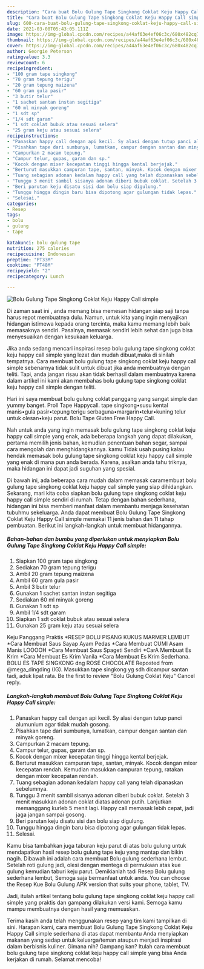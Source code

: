 ```yaml
---
description: "Cara buat Bolu Gulung Tape Singkong Coklat Keju Happy Call simple yang nikmat Untuk Jualan"
title: "Cara buat Bolu Gulung Tape Singkong Coklat Keju Happy Call simple yang nikmat Untuk Jualan"
slug: 600-cara-buat-bolu-gulung-tape-singkong-coklat-keju-happy-call-simple-yang-nikmat-untuk-jualan
date: 2021-03-08T05:43:05.111Z
image: https://img-global.cpcdn.com/recipes/a44af63e4ef06c3c/680x482cq70/bolu-gulung-tape-singkong-coklat-keju-happy-call-simple-foto-resep-utama.jpg
thumbnail: https://img-global.cpcdn.com/recipes/a44af63e4ef06c3c/680x482cq70/bolu-gulung-tape-singkong-coklat-keju-happy-call-simple-foto-resep-utama.jpg
cover: https://img-global.cpcdn.com/recipes/a44af63e4ef06c3c/680x482cq70/bolu-gulung-tape-singkong-coklat-keju-happy-call-simple-foto-resep-utama.jpg
author: Georgie Peterson
ratingvalue: 3.3
reviewcount: 6
recipeingredient:
- "100 gram tape singkong"
- "70 gram tepung terigu"
- "20 gram tepung maizena"
- "60 gram gula pasir"
- "3 butir telur"
- "1 sachet santan instan segitiga"
- "60 ml minyak goreng"
- "1 sdt sp"
- "1/4 sdt garam"
- "1 sdt coklat bubuk atau sesuai selera"
- "25 gram keju atau sesuai selera"
recipeinstructions:
- "Panaskan happy call dengan api kecil. Sy alasi dengan tutup panci alumunium agar tidak mudah gosong."
- "Pisahkan tape dari sumbunya, lumatkan, campur dengan santan dan minyak goreng."
- "Campurkan 2 macam tepung."
- "Campur telur, gupas, garam dan sp."
- "Kocok dengan mixer kecepatan tinggi hingga kental berjejak."
- "Berturut masukkan campuran tape, santan, minyak. Kocok dengan mixer kecepatan rendah. Kemudian masukkan campuran tepung, ratakan dengan mixer kecepatan rendah."
- "Tuang sebagian adonan kedalam happy call yang telah dipanaskan sebelumnya."
- "Tunggu 3 menit sambil sisanya adonan diberi bubuk coklat. Setelah 3 menit masukkan adonan coklat diatas adonan putih. Lanjutkan memanggang kurleb 5 menit lagi. Happy call memasak lebih cepat, jadi jaga jangan sampai gosong."
- "Beri parutan keju disatu sisi dan bolu siap digulung."
- "Tunggu hingga dingin baru bisa dipotong agar gulungan tidak lepas."
- "Selesai."
categories:
- Resep
tags:
- bolu
- gulung
- tape

katakunci: bolu gulung tape 
nutrition: 275 calories
recipecuisine: Indonesian
preptime: "PT33M"
cooktime: "PT48M"
recipeyield: "2"
recipecategory: Lunch

---
```



![Bolu Gulung Tape Singkong Coklat Keju Happy Call simple](https://img-global.cpcdn.com/recipes/a44af63e4ef06c3c/680x482cq70/bolu-gulung-tape-singkong-coklat-keju-happy-call-simple-foto-resep-utama.jpg)

Di zaman  saat ini , anda memang bisa memesan hidangan siap saji tanpa harus repot membuatnya dulu. Namun, untuk kita yang ingin menyajikan hidangan istimewa kepada orang tercinta, maka kamu memang lebih baik memasaknya sendiri. Pasalnya, memasak sendiri lebih sehat dan juga bisa menyesuaikan dengan kesukaan keluarga.

Jika anda sedang mencari inspirasi resep bolu gulung tape singkong coklat keju happy call simple yang lezat dan mudah dibuat,maka di sinilah tempatnya. Cara membuat bolu gulung tape singkong coklat keju happy call simple  sebenarnya tidak sulit untuk dibuat jika anda membuatnya dengan teliti. Tapi, anda jangan risau akan tidak berhasil dalam membuatnya 
karena dalam artikel ini kami akan membahas bolu gulung tape singkong coklat keju happy call simple dengan teliti.  

Hari ini saya membuat bolu gulung coklat panggang yang sangat simple dan yummy banget. Proll Tape Happycall. tape singkong•susu kental manis•gula pasir•tepung terigu serbaguna•margarin•telur•kuning telur untuk olesan•keju parut. Bolu Tape Gluten Free Happy Call.

Nah untuk anda yang ingin memasak bolu gulung tape singkong coklat keju happy call simple yang enak, ada beberapa langkah yang dapat dilakukan, pertama memilih jenis bahan, kemudian penentuan bahan segar, sampai cara mengolah dan menghidangkannya. kamu Tidak usah pusing kalau hendak memasak bolu gulung tape singkong coklat keju happy call simple yang enak di mana pun anda berada. Karena, asalkan anda  tahu triknya, maka hidangan ini dapat jadi suguhan yang spesial.

Di bawah ini, ada beberapa cara mudah dalam memasak caramembuat bolu gulung tape singkong coklat keju happy call simple yang siap dihidangkan. Sekarang, mari kita coba siapkan bolu gulung tape singkong coklat keju happy call simple sendiri di rumah. Tetap dengan bahan sederhana, hidangan ini bisa memberi manfaat dalam membantu menjaga kesehatan tubuhmu sekeluarga. Anda dapat membuat Bolu Gulung Tape Singkong Coklat Keju Happy Call simple memakai 11 jenis bahan dan 11 tahap pembuatan. Berikut ini langkah-langkah untuk membuat hidangannya.

<!--inarticleads1-->

##### Bahan-bahan dan bumbu yang diperlukan untuk menyiapkan Bolu Gulung Tape Singkong Coklat Keju Happy Call simple:

1. Siapkan 100 gram tape singkong
1. Sediakan 70 gram tepung terigu
1. Ambil 20 gram tepung maizena
1. Ambil 60 gram gula pasir
1. Ambil 3 butir telur
1. Gunakan 1 sachet santan instan segitiga
1. Sediakan 60 ml minyak goreng
1. Gunakan 1 sdt sp
1. Ambil 1/4 sdt garam
1. Siapkan 1 sdt coklat bubuk atau sesuai selera
1. Gunakan 25 gram keju atau sesuai selera


Keju Panggang Praktis *RESEP BOLU PISANG KUKUS MARMER LEMBUT *Cara Membuat Saus Sayap Ayam Pedas *Cara Membuat CUMI Asam Manis LOOOOH *Cara Membuat Saus Spageti Sendiri *CarA Membuat Es Krim *Cara Membuat Es Krim Vanila *Cara Membuat Es Krim Sederhana. BOLU ES TAPE SINGKONG dng ROSE CHOCOLATE Reposted from @mega_dingding (IG). Masukkan tape singkong yg sdh dicampur santan tadi, aduk lipat rata. Be the first to review &#34;Bolu Gulung Coklat Keju&#34; Cancel reply. 

<!--inarticleads2-->

##### Langkah-langkah membuat Bolu Gulung Tape Singkong Coklat Keju Happy Call simple:

1. Panaskan happy call dengan api kecil. Sy alasi dengan tutup panci alumunium agar tidak mudah gosong.
1. Pisahkan tape dari sumbunya, lumatkan, campur dengan santan dan minyak goreng.
1. Campurkan 2 macam tepung.
1. Campur telur, gupas, garam dan sp.
1. Kocok dengan mixer kecepatan tinggi hingga kental berjejak.
1. Berturut masukkan campuran tape, santan, minyak. Kocok dengan mixer kecepatan rendah. Kemudian masukkan campuran tepung, ratakan dengan mixer kecepatan rendah.
1. Tuang sebagian adonan kedalam happy call yang telah dipanaskan sebelumnya.
1. Tunggu 3 menit sambil sisanya adonan diberi bubuk coklat. Setelah 3 menit masukkan adonan coklat diatas adonan putih. Lanjutkan memanggang kurleb 5 menit lagi. Happy call memasak lebih cepat, jadi jaga jangan sampai gosong.
1. Beri parutan keju disatu sisi dan bolu siap digulung.
1. Tunggu hingga dingin baru bisa dipotong agar gulungan tidak lepas.
1. Selesai.


Kamu bisa tambahkan juga taburan keju parut di atas bolu gulung untuk mendapatkan hasil resep bolu gulung tape keju yang mantap dan bikin nagih. Dibawah ini adalah cara membuat Bolu gulung sederhana lembut. Setelah roti gulung jadi, olesi dengan mentega di permukaan atas kue gulung kemudian taburi keju parut. Demikianlah tadi Resep Bolu gulung sederhana lembut, Semoga saja bermanfaat untuk anda. You can choose the Resep Kue Bolu Gulung APK version that suits your phone, tablet, TV. 

Jadi, itulah artikel tentang  bolu gulung tape singkong coklat keju happy call simple  yang praktis dan gampang dilakukan versi kami. Semoga kamu mampu membuatnya dengan hasil yang memuaskan. 

Terima kasih anda telah menggunakan resep yang tim kami tampilkan di sini. Harapan kami, cara membuat  Bolu Gulung Tape Singkong Coklat Keju Happy Call simple sederhana di atas dapat membantu Anda menyiapkan makanan yang sedap untuk keluarga/teman ataupun menjadi inspirasi dalam berbisnis kuliner. Gimana nih? Gampang kan? Itulah cara membuat bolu gulung tape singkong coklat keju happy call simple yang bisa Anda kerjakan di rumah. Selamat mencoba!

